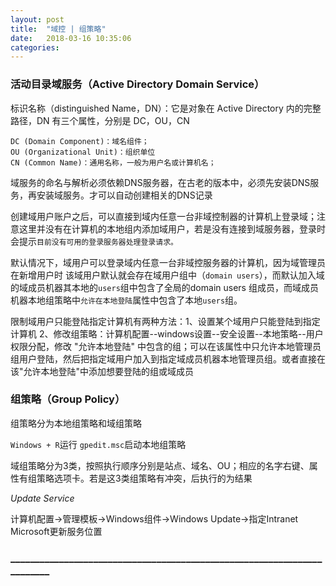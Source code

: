 ```yaml
---
layout: post
title:  "域控 | 组策略"
date:   2018-03-16 10:35:06
categories:
---
```

### 活动目录域服务（Active Directory Domain Service）

标识名称（distinguished Name，DN）：它是对象在 Active Directory 内的完整路径，DN 有三个属性，分别是 DC，OU，CN

```
DC (Domain Component)：域名组件；
OU (Organizational Unit)：组织单位
CN (Common Name)：通用名称，一般为用户名或计算机名；
```
域服务的命名与解析必须依赖DNS服务器，在古老的版本中，必须先安装DNS服务，再安装域服务。才可以自动创建相关的DNS记录

创建域用户账户之后，可以直接到域内任意一台非域控制器的计算机上登录域；注意这里并没有在计算机的本地组内添加域用户，若是没有连接到域服务器，登录时会提示`目前没有可用的登录服务器处理登录请求。`

默认情况下，域用户可以登录域内任意一台非域控服务器的计算机，因为域管理员在新增用户时 该域用户默认就会存在域用户组中（`domain users`），而默认加入域的域成员机器其本地的`users`组中包含了全局的domain users 组成员，而域成员机器本地组策略中`允许在本地登陆`属性中包含了本地`users`组。

限制域用户只能登陆指定计算机有两种方法：1、设置某个域用户只能登陆到指定计算机 2、修改组策略：计算机配置--windows设置--安全设置--本地策略--用户权限分配，修改 "允许本地登陆" 中包含的组；可以在该属性中只允许本地管理员组用户登陆，然后把指定域用户加入到指定域成员机器本地管理员组。或者直接在该"允许本地登陆"中添加想要登陆的组或域成员

### 组策略（Group Policy）

组策略分为本地组策略和域组策略

`Windows + R`运行 `gpedit.msc`启动本地组策略

域组策略分为3类，按照执行顺序分别是站点、域名、OU；相应的名字右键、属性有组策略选项卡。若是这3类组策略有冲突，后执行的为结果

*Update Service*

计算机配置->管理模板->Windows组件->Windows Update->指定Intranet Microsoft更新服务位置


### ________________________________________________________________________
